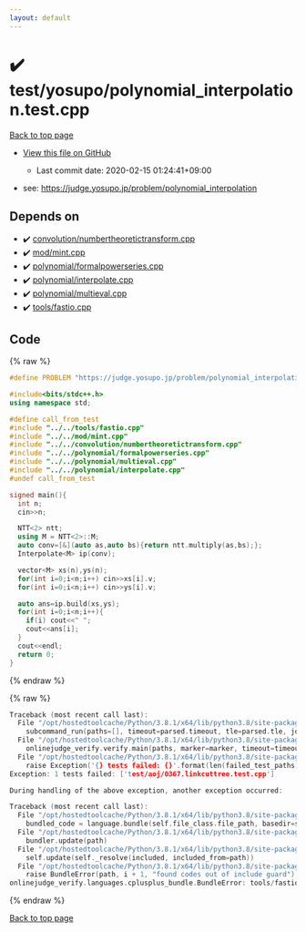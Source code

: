 ```yaml
---
layout: default
---
```


<!-- mathjax config similar to math.stackexchange -->
<script type="text/javascript" async
  src="https://cdnjs.cloudflare.com/ajax/libs/mathjax/2.7.5/MathJax.js?config=TeX-MML-AM_CHTML">
</script>
<script type="text/x-mathjax-config">
  MathJax.Hub.Config({
    TeX: { equationNumbers: { autoNumber: "AMS" }},
    tex2jax: {
      inlineMath: [ ['$','$'] ],
      processEscapes: true
    },
    "HTML-CSS": { matchFontHeight: false },
    displayAlign: "left",
    displayIndent: "2em"
  });
</script>

<script type="text/javascript" src="https://cdnjs.cloudflare.com/ajax/libs/jquery/3.4.1/jquery.min.js"></script>
<script src="https://cdn.jsdelivr.net/npm/jquery-balloon-js@1.1.2/jquery.balloon.min.js" integrity="sha256-ZEYs9VrgAeNuPvs15E39OsyOJaIkXEEt10fzxJ20+2I=" crossorigin="anonymous"></script>
<script type="text/javascript" src="../../../assets/js/copy-button.js"></script>
<link rel="stylesheet" href="../../../assets/css/copy-button.css" />


# :heavy_check_mark: test/yosupo/polynomial_interpolation.test.cpp

<a href="../../../index.html">Back to top page</a>

* <a href="{{ site.github.repository_url }}/blob/master/test/yosupo/polynomial_interpolation.test.cpp">View this file on GitHub</a>
    - Last commit date: 2020-02-15 01:24:41+09:00


* see: <a href="https://judge.yosupo.jp/problem/polynomial_interpolation">https://judge.yosupo.jp/problem/polynomial_interpolation</a>


## Depends on

* :heavy_check_mark: <a href="../../../library/convolution/numbertheoretictransform.cpp.html">convolution/numbertheoretictransform.cpp</a>
* :heavy_check_mark: <a href="../../../library/mod/mint.cpp.html">mod/mint.cpp</a>
* :heavy_check_mark: <a href="../../../library/polynomial/formalpowerseries.cpp.html">polynomial/formalpowerseries.cpp</a>
* :heavy_check_mark: <a href="../../../library/polynomial/interpolate.cpp.html">polynomial/interpolate.cpp</a>
* :heavy_check_mark: <a href="../../../library/polynomial/multieval.cpp.html">polynomial/multieval.cpp</a>
* :heavy_check_mark: <a href="../../../library/tools/fastio.cpp.html">tools/fastio.cpp</a>


## Code

<a id="unbundled"></a>
{% raw %}
```cpp
#define PROBLEM "https://judge.yosupo.jp/problem/polynomial_interpolation"

#include<bits/stdc++.h>
using namespace std;

#define call_from_test
#include "../../tools/fastio.cpp"
#include "../../mod/mint.cpp"
#include "../../convolution/numbertheoretictransform.cpp"
#include "../../polynomial/formalpowerseries.cpp"
#include "../../polynomial/multieval.cpp"
#include "../../polynomial/interpolate.cpp"
#undef call_from_test

signed main(){
  int n;
  cin>>n;

  NTT<2> ntt;
  using M = NTT<2>::M;
  auto conv=[&](auto as,auto bs){return ntt.multiply(as,bs);};
  Interpolate<M> ip(conv);

  vector<M> xs(n),ys(n);
  for(int i=0;i<n;i++) cin>>xs[i].v;
  for(int i=0;i<n;i++) cin>>ys[i].v;

  auto ans=ip.build(xs,ys);
  for(int i=0;i<n;i++){
    if(i) cout<<" ";
    cout<<ans[i];
  }
  cout<<endl;
  return 0;
}

```
{% endraw %}

<a id="bundled"></a>
{% raw %}
```cpp
Traceback (most recent call last):
  File "/opt/hostedtoolcache/Python/3.8.1/x64/lib/python3.8/site-packages/onlinejudge_verify/main.py", line 186, in main
    subcommand_run(paths=[], timeout=parsed.timeout, tle=parsed.tle, jobs=parsed.jobs)
  File "/opt/hostedtoolcache/Python/3.8.1/x64/lib/python3.8/site-packages/onlinejudge_verify/main.py", line 64, in subcommand_run
    onlinejudge_verify.verify.main(paths, marker=marker, timeout=timeout, tle=tle, jobs=jobs)
  File "/opt/hostedtoolcache/Python/3.8.1/x64/lib/python3.8/site-packages/onlinejudge_verify/verify.py", line 133, in main
    raise Exception('{} tests failed: {}'.format(len(failed_test_paths), [str(path.relative_to(pathlib.Path.cwd())) for path in failed_test_paths]))
Exception: 1 tests failed: ['test/aoj/0367.linkcuttree.test.cpp']

During handling of the above exception, another exception occurred:

Traceback (most recent call last):
  File "/opt/hostedtoolcache/Python/3.8.1/x64/lib/python3.8/site-packages/onlinejudge_verify/docs.py", line 347, in write_contents
    bundled_code = language.bundle(self.file_class.file_path, basedir=self.cpp_source_path)
  File "/opt/hostedtoolcache/Python/3.8.1/x64/lib/python3.8/site-packages/onlinejudge_verify/languages/cplusplus.py", line 63, in bundle
    bundler.update(path)
  File "/opt/hostedtoolcache/Python/3.8.1/x64/lib/python3.8/site-packages/onlinejudge_verify/languages/cplusplus_bundle.py", line 182, in update
    self.update(self._resolve(included, included_from=path))
  File "/opt/hostedtoolcache/Python/3.8.1/x64/lib/python3.8/site-packages/onlinejudge_verify/languages/cplusplus_bundle.py", line 151, in update
    raise BundleError(path, i + 1, "found codes out of include guard")
onlinejudge_verify.languages.cplusplus_bundle.BundleError: tools/fastio.cpp: line 5: found codes out of include guard

```
{% endraw %}

<a href="../../../index.html">Back to top page</a>


